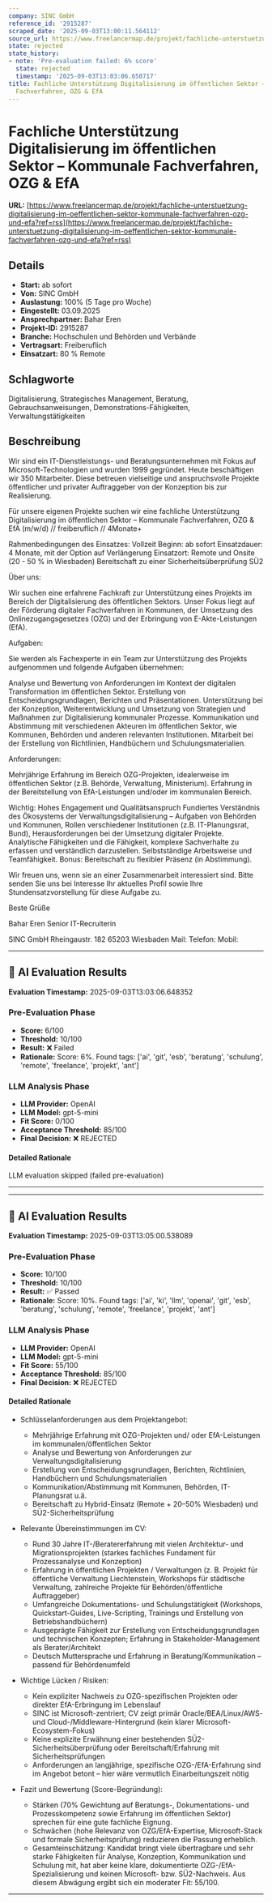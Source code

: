 ```yaml
---
company: SINC GmbH
reference_id: '2915287'
scraped_date: '2025-09-03T13:00:11.564112'
source_url: https://www.freelancermap.de/projekt/fachliche-unterstuetzung-digitalisierung-im-oeffentlichen-sektor-kommunale-fachverfahren-ozg-und-efa?ref=rss
state: rejected
state_history:
- note: 'Pre-evaluation failed: 6% score'
  state: rejected
  timestamp: '2025-09-03T13:03:06.650717'
title: Fachliche Unterstützung Digitalisierung im öffentlichen Sektor – Kommunale
  Fachverfahren, OZG & EfA
---
```



# Fachliche Unterstützung Digitalisierung im öffentlichen Sektor – Kommunale Fachverfahren, OZG & EfA
**URL:** [https://www.freelancermap.de/projekt/fachliche-unterstuetzung-digitalisierung-im-oeffentlichen-sektor-kommunale-fachverfahren-ozg-und-efa?ref=rss](https://www.freelancermap.de/projekt/fachliche-unterstuetzung-digitalisierung-im-oeffentlichen-sektor-kommunale-fachverfahren-ozg-und-efa?ref=rss)
## Details
- **Start:** ab sofort
- **Von:** SINC GmbH
- **Auslastung:** 100% (5 Tage pro Woche)
- **Eingestellt:** 03.09.2025
- **Ansprechpartner:** Bahar Eren
- **Projekt-ID:** 2915287
- **Branche:** Hochschulen und Behörden und Verbände
- **Vertragsart:** Freiberuflich
- **Einsatzart:** 80
                                                % Remote

## Schlagworte
Digitalisierung, Strategisches Management, Beratung, Gebrauchsanweisungen, Demonstrations-Fähigkeiten, Verwaltungstätigkeiten

## Beschreibung
Wir sind ein IT-Dienstleistungs- und Beratungsunternehmen mit Fokus auf Microsoft-Technologien und wurden 1999 gegründet. Heute beschäftigen wir 350 Mitarbeiter. Diese betreuen vielseitige und anspruchsvolle Projekte öffentlicher und privater Auftraggeber von der Konzeption bis zur Realisierung.

Für unsere eigenen Projekte suchen wir eine fachliche Unterstützung Digitalisierung im öffentlichen Sektor – Kommunale Fachverfahren, OZG & EfA (m/w/d) // freiberuflich // 4Monate+

Rahmenbedingungen des Einsatzes:
Vollzeit
Beginn: ab sofort
Einsatzdauer: 4 Monate, mit der Option auf Verlängerung
Einsatzort: Remote und Onsite (20 - 50 % in Wiesbaden)
Bereitschaft zu einer Sicherheitsüberprüfung SÜ2

Über uns:

Wir suchen eine erfahrene Fachkraft zur Unterstützung eines Projekts im Bereich der Digitalisierung des öffentlichen Sektors. Unser Fokus liegt auf der Förderung digitaler Fachverfahren in Kommunen, der Umsetzung des Onlinezugangsgesetzes (OZG) und der Erbringung von E-Akte-Leistungen (EfA).

Aufgaben:

Sie werden als Fachexperte in ein Team zur Unterstützung des Projekts aufgenommen und folgende Aufgaben übernehmen:

Analyse und Bewertung von Anforderungen im Kontext der digitalen Transformation im öffentlichen Sektor.
Erstellung von Entscheidungsgrundlagen, Berichten und Präsentationen.
Unterstützung bei der Konzeption, Weiterentwicklung und Umsetzung von Strategien und Maßnahmen zur Digitalisierung kommunaler Prozesse.
Kommunikation und Abstimmung mit verschiedenen Akteuren im öffentlichen Sektor, wie Kommunen, Behörden und anderen relevanten Institutionen.
Mitarbeit bei der Erstellung von Richtlinien, Handbüchern und Schulungsmaterialien.

Anforderungen:

Mehrjährige Erfahrung im Bereich OZG-Projekten, idealerweise im öffentlichen Sektor (z.B. Behörde, Verwaltung, Ministerium).
Erfahrung in der Bereitstellung von EfA-Leistungen und/oder im kommunalen Bereich.

Wichtig:
Hohes Engagement und Qualitätsanspruch
Fundiertes Verständnis des Ökosystems der Verwaltungsdigitalisierung – Aufgaben von Behörden und Kommunen, Rollen verschiedener Institutionen (z.B. IT-Planungsrat, Bund), Herausforderungen bei der Umsetzung digitaler Projekte.
Analytische Fähigkeiten und die Fähigkeit, komplexe Sachverhalte zu erfassen und verständlich darzustellen.
Selbstständige Arbeitsweise und Teamfähigkeit.
Bonus: Bereitschaft zu flexibler Präsenz (in Abstimmung).

Wir freuen uns, wenn sie an einer Zusammenarbeit interessiert sind. Bitte senden Sie uns bei Interesse Ihr aktuelles Profil sowie Ihre Stundensatzvorstellung für diese Aufgabe zu.

Beste Grüße

Bahar Eren
Senior IT-Recruiterin

SINC GmbH
Rheingaustr. 182
65203 Wiesbaden
Mail:
Telefon:
Mobil:

---

## 🤖 AI Evaluation Results

**Evaluation Timestamp:** 2025-09-03T13:03:06.648352

### Pre-Evaluation Phase
- **Score:** 6/100
- **Threshold:** 10/100
- **Result:** ❌ Failed
- **Rationale:** Score: 6%. Found tags: ['ai', 'git', 'esb', 'beratung', 'schulung', 'remote', 'freelance', 'projekt', 'ant']

### LLM Analysis Phase
- **LLM Provider:** OpenAI
- **LLM Model:** gpt-5-mini
- **Fit Score:** 0/100
- **Acceptance Threshold:** 85/100
- **Final Decision:** ❌ REJECTED

#### Detailed Rationale
LLM evaluation skipped (failed pre-evaluation)

---


---

## 🤖 AI Evaluation Results

**Evaluation Timestamp:** 2025-09-03T13:05:00.538089

### Pre-Evaluation Phase
- **Score:** 10/100
- **Threshold:** 10/100
- **Result:** ✅ Passed
- **Rationale:** Score: 10%. Found tags: ['ai', 'ki', 'llm', 'openai', 'git', 'esb', 'beratung', 'schulung', 'remote', 'freelance', 'projekt', 'ant']

### LLM Analysis Phase
- **LLM Provider:** OpenAI
- **LLM Model:** gpt-5-mini
- **Fit Score:** 55/100
- **Acceptance Threshold:** 85/100
- **Final Decision:** ❌ REJECTED

#### Detailed Rationale
- Schlüsselanforderungen aus dem Projektangebot:
  - Mehrjährige Erfahrung mit OZG-Projekten und/ oder EfA-Leistungen im kommunalen/öffentlichen Sektor
  - Analyse und Bewertung von Anforderungen zur Verwaltungsdigitalisierung
  - Erstellung von Entscheidungsgrundlagen, Berichten, Richtlinien, Handbüchern und Schulungsmaterialien
  - Kommunikation/Abstimmung mit Kommunen, Behörden, IT-Planungsrat u.ä.
  - Bereitschaft zu Hybrid-Einsatz (Remote + 20–50% Wiesbaden) und SÜ2-Sicherheitsprüfung

- Relevante Übereinstimmungen im CV:
  - Rund 30 Jahre IT-/Berater­erfahrung mit vielen Architektur- und Migrationsprojekten (starkes fachliches Fundament für Prozessanalyse und Konzeption)
  - Erfahrung in öffentlichen Projekten / Verwaltungen (z. B. Projekt für öffentliche Verwaltung Liechtenstein, Workshops für städtische Verwaltung, zahlreiche Projekte für Behörden/öffentliche Auftraggeber)
  - Umfangreiche Dokumentations- und Schulungstätigkeit (Workshops, Quickstart-Guides, Live-Scripting, Trainings und Erstellung von Betriebshandbüchern)
  - Ausgeprägte Fähigkeit zur Erstellung von Entscheidungsgrundlagen und technischen Konzepten; Erfahrung in Stakeholder-Management als Berater/Architekt
  - Deutsch Muttersprache und Erfahrung in Beratung/Kommunikation – passend für Behördenumfeld

- Wichtige Lücken / Risiken:
  - Kein expliziter Nachweis zu OZG-spezifischen Projekten oder direkter EfA-Erbringung im Lebenslauf
  - SINC ist Microsoft-zentriert; CV zeigt primär Oracle/BEA/Linux/AWS- und Cloud-/Middleware-Hintergrund (kein klarer Microsoft-Ecosystem-Fokus)
  - Keine explizite Erwähnung einer bestehenden SÜ2-Sicherheitsüberprüfung oder Bereitschaft/Erfahrung mit Sicherheitsprüfungen
  - Anforderungen an langjährige, spezifische OZG-/EfA-Erfahrung sind im Angebot betont – hier wäre vermutlich Einarbeitungszeit nötig

- Fazit und Bewertung (Score-Begründung):
  - Stärken (70% Gewichtung auf Beratungs-, Dokumentations- und Prozesskompetenz sowie Erfahrung im öffentlichen Sektor) sprechen für eine gute fachliche Eignung.
  - Schwächen (hohe Relevanz von OZG/EfA-Expertise, Microsoft-Stack und formale Sicherheitsprüfung) reduzieren die Passung erheblich.
  - Gesamteinschätzung: Kandidat bringt viele übertragbare und sehr starke Fähigkeiten für Analyse, Konzeption, Kommunikation und Schulung mit, hat aber keine klare, dokumentierte OZG-/EfA-Spezialisierung und keinen Microsoft- bzw. SÜ2-Nachweis. Aus diesem Abwägung ergibt sich ein moderater Fit: 55/100.

---
